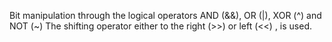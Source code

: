 Bit manipulation through the logical operators AND (&&), OR (|), XOR (^) and NOT (~)
The shifting operator either to the right (>>) or left (<<) , is used.
